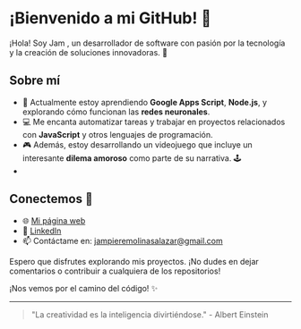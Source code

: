 # ¡Bienvenido a mi GitHub! 👋

¡Hola! Soy Jam , un desarrollador de software con pasión por la tecnología y la creación de soluciones innovadoras. 🚀

## Sobre mí

- 🌱 Actualmente estoy aprendiendo **Google Apps Script**, **Node.js**, y explorando cómo funcionan las **redes neuronales**.
- 💻 Me encanta automatizar tareas y trabajar en proyectos relacionados con **JavaScript** y otros lenguajes de programación.
- 🎮 Además, estoy desarrollando un videojuego que incluye un interesante **dilema amoroso** como parte de su narrativa. 🕹️
- 
<!--
## Proyectos destacados

- 📝 **[Proyecto 1](#)** - Descripción breve del proyecto.
- 📊 **[Proyecto 2](#)** - Descripción breve del proyecto.
- 🎮 **[Videojuego](#)** - Un juego en desarrollo que incluye dilemas y decisiones importantes.
- -->

## Conectemos 🚀

- 🌐 [Mi página web](#)
- 💼 [LinkedIn](#)
- 📫 Contáctame en: jampieremolinasalazar@gmail.com

Espero que disfrutes explorando mis proyectos. ¡No dudes en dejar comentarios o contribuir a cualquiera de los repositorios!

¡Nos vemos por el camino del código! ✨

---
> "La creatividad es la inteligencia divirtiéndose." - Albert Einstein

<!--
**jammolinaa/jammolinaa** is a ✨ _special_ ✨ repository because its `README.md` (this file) appears on your GitHub profile.
-->

